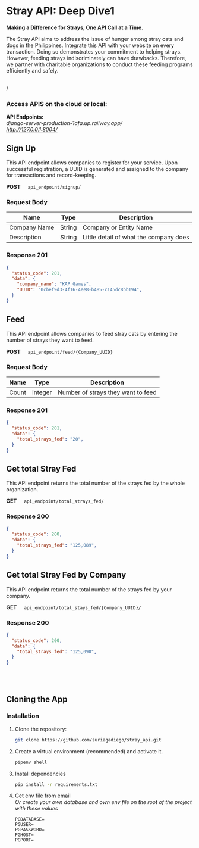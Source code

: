 # Stray API: Deep Dive1
**Making a Difference for Strays, One API Call at a Time.**

The Stray API aims to address the issue of hunger among stray cats and dogs in the Philippines. Integrate this API with your website on every transaction. Doing so demonstrates your commitment to helping strays. However, feeding strays indiscriminately can have drawbacks. Therefore, we partner with charitable organizations to conduct these feeding programs efficiently and safely.
 
<br>/


### Access APIS on the cloud or local:


**API Endpoints:**
<br>
*django-server-production-1afa.up.railway.app/*
<br>
*http://127.0.0.1:8004/*

## Sign Up
This API endpoint allows companies to register for your service. Upon successful registration, a UUID is generated and assigned to the company for transactions and record-keeping.

**POST** &nbsp;&nbsp;&nbsp; `api_endpoint/signup/`

### Request Body
| **Name**     | **Type** | **Description**                        |
|--------------|----------|----------------------------------------|
| Company Name | String   | Company or Entity Name                 |
| Description  | String   | Little detail of what the company does |

### Response 201
```json
{
  "status_code": 201,
  "data": {
    "company_name": "KAP Games",
    "UUID": "0cbef9d3-4f16-4ee8-b485-c145dc8bb194",
  }
}
```

## Feed
This API endpoint allows companies to feed stray cats by entering the number of strays they want to feed.

**POST** &nbsp;&nbsp;&nbsp; `api_endpoint/feed/{Company_UUID}`


### Request Body

| **Name** | **Type** | **Description**                    |
|----------|----------|------------------------------------|
| Count    | Integer  | Number of strays they want to feed |

### Response 201
```json
{
  "status_code": 201,
  "data": {
    "total_strays_fed": "20",
  }
}
```

## Get total Stray Fed
This API endpoint returns the total number of the strays fed by the whole organization.

**GET** &nbsp;&nbsp;&nbsp; `api_endpoint/total_strays_fed/`

### Response 200
```json
{
  "status_code": 200,
  "data": {
    "total_strays_fed": "125,089",
  }
}
```

## Get total Stray Fed by Company
This API endpoint returns the total number of the strays fed by your company.

**GET** &nbsp;&nbsp;&nbsp; `api_endpoint/total_stays_fed/{Company_UUID}/`

### Response 200
```json
{
  "status_code": 200,
  "data": {
    "total_strays_fed": "125,090",
  }
}
```
<br>
<br>

## Cloning the App
### Installation

1. Clone the repository:

   ```bash
   git clone https://github.com/suriagadiego/stray_api.git 

2. Create a virtual environment (recommended) and activate it.

    ```bash
    pipenv shell
    ```

3. Install dependencies
    ```bash
    pip install -r requirements.txt
    ```

4. Get env file from email <br>
*Or create your own database and own env file on the root of the project with these values*

    ```
    PGDATABASE=
    PGUSER=
    PGPASSWORD=
    PGHOST=
    PGPORT=
    ```

